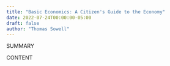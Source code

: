 ```yaml
---
title: "Basic Economics: A Citizen's Guide to the Economy"
date: 2022-07-24T00:00:00-05:00
draft: false
author: "Thomas Sowell"
---
```


SUMMARY

<!--more-->

CONTENT